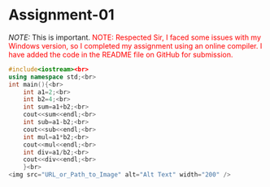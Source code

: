 # Assignment-01
*NOTE:* This is important.
<span style="color:red">NOTE: Respected Sir,
I faced some issues with my Windows version, so I completed my assignment using an online compiler.
I have added the code in the README file on GitHub for submission.</span>


```cpp
#include<iostream><br>
using namespace std;<br>
int main(){<br>
    int a1=2;<br>
    int b2=4;<br>
    int sum=a1+b2;<br>
    cout<<sum<<endl;<br>
    int sub=a1-b2;<br>
    cout<<sub<<endl;<br>
    int mul=a1*b2;<br>
    cout<<mul<<endl;<br>
    int div=a1/b2;<br>
    cout<<div<<endl;<br>   
    }<br>
<img src="URL_or_Path_to_Image" alt="Alt Text" width="200" />

